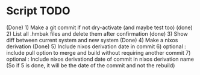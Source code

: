# Script TODO

(Done) 1) Make a git commit if not dry-activate (and maybe test too)
(done) 2) List all .hmbak files and delete them after confirmation
(done) 3) Show diff between current system and new system
(Done) 4) Make a nixos derivation
(Done) 5) Include nixos derivation date in commit
6) optional : include pull option to merge and build without requiring another commit
7) optional : Include nixos derivationd date of commit in nixos derivation name (So if 5 is done, it will be the date of the commit and not the rebuild)

